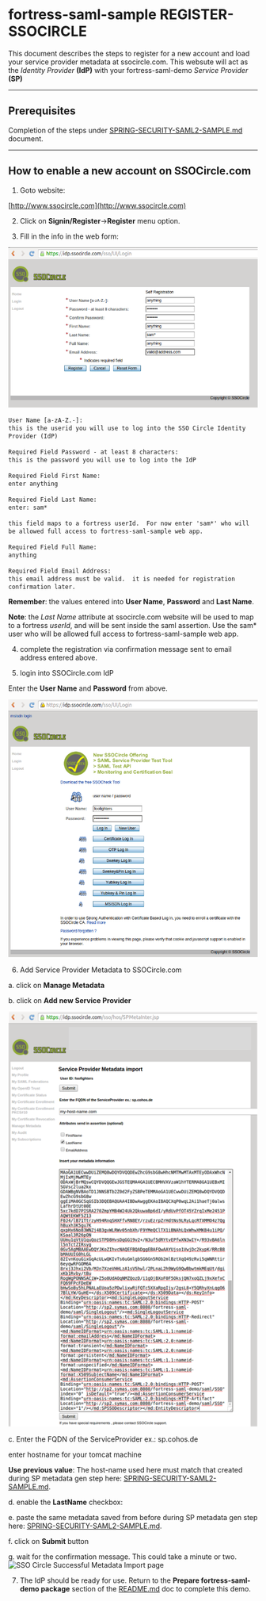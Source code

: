 # fortress-saml-sample REGISTER-SSOCIRCLE

 This document describes the steps to register for a new account and load your service provider metadata at ssocircle.com.  This websute will act as the *Identity Provider* **(IdP)** with your fortress-saml-demo *Service Provider* **(SP)**

-------------------------------------------------------------------------------
## Prerequisites
 Completion of the steps under [SPRING-SECURITY-SAML2-SAMPLE.md](SPRING-SECURITY-SAML2-SAMPLE.md) document.

-------------------------------------------------------------------------------

## How to enable a new account on SSOCircle.com

1. Goto website:

 [http://www.ssocircle.com](http://www.ssocircle.com)

2. Click on **Signin/Register**->**Register** menu option.

3. Fill in the info in the web form:

 ![SSO Circle Registration page](src/main/javadoc/doc-files/SSO-Circle-Registration.png "Registration Page")

 ```
 User Name [a-zA-Z.-]:
 this is the userid you will use to log into the SSO Circle Identity Provider (IdP)

 Required Field Password - at least 8 characters:
 this is the password you will use to log into the IdP

 Required Field First Name:
 enter anything

 Required Field Last Name:
 enter: sam*

 this field maps to a fortress userId.  For now enter 'sam*' who will be allowed full access to fortress-saml-sample web app.

 Required Field Full Name:
 anything

 Required Field Email Address:
 this email address must be valid.  it is needed for registration confirmation later.
 ```
 **Remember**: the values entered into **User Name**, **Password** and **Last Name**.

 **Note**: the *Last Name* attribute at ssocircle.com website will be used to map to a fortress *userId*, and will be sent inside the saml assertion.  Use the sam* user who will be allowed full access to fortress-saml-sample web app.

4. complete the registration via confirmation message sent to email address entered above.

5. login into SSOCircle.com IdP

 Enter the **User Name** and **Password** from above.

 ![SSO Circle Login page](./src/main/javadoc/doc-files/SSO-Circle-Login.png "Login Page")

6. Add Service Provider Metadata to SSOCircle.com

 a. click on **Manage Metadata**

 b. click on **Add new Service Provider**

 ![SSO Circle Manage Metadata page](./src/main/javadoc/doc-files/SSO-Circle-Metadata.png "Manager Metadata")

 c. Enter the FQDN of the ServiceProvider ex.: sp.cohos.de

 enter hostname for your tomcat machine

 **Use previous value**: The host-name used here must match that created during SP metadata gen step here: [SPRING-SECURITY-SAML2-SAMPLE.md](SPRING-SECURITY-SAML2-SAMPLE.md).

 d. enable the **LastName** checkbox:

 e. paste the same metadata saved from before during SP metadata gen step here: [SPRING-SECURITY-SAML2-SAMPLE.md](SPRING-SECURITY-SAML2-SAMPLE.md).

 f. click on **Submit** button

 g. wait for the confirmation message.  This could take a minute or two.
 ![SSO Circle Successful Metadata Import page](https://github.com/shawnmckinney/fortress-saml-demo/blob/master/src/main/javadoc/doc-files/SSO-Circle-Metadata-Success.png "Successful Import")

7. The IdP should be ready for use.  Return to the **Prepare fortress-saml-demo package** section of the [README.md](README.md) doc to complete this demo.